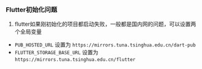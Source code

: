 ### Flutter初始化问题
1. flutter如果刚初始化的项目都启动失败，一般都是国内网的问题，可以设置两个全局变量
  - ```PUB_HOSTED_URL``` 设置为 ```https://mirrors.tuna.tsinghua.edu.cn/dart-pub```
  - ```FLUTTER_STORAGE_BASE_URL``` 设置为 ```https://mirrors.tuna.tsinghua.edu.cn/flutter```